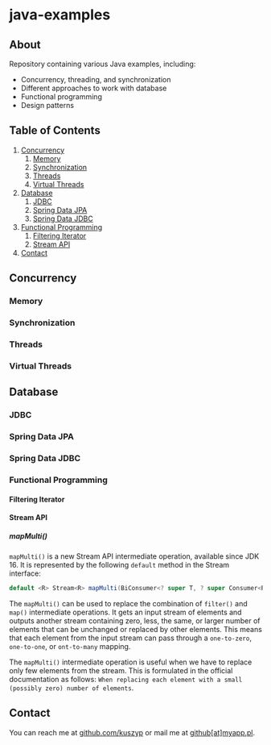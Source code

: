 # java-examples

## About

Repository containing various Java examples, including:

- Concurrency, threading, and synchronization
- Different approaches to work with database
- Functional programming
- Design patterns

## Table of Contents

1. [Concurrency](#concurrency)
    1. [Memory](#memory)
    2. [Synchronization](#synchronization)
    3. [Threads](#threads)
    4. [Virtual Threads](#virtual-threads)
2. [Database](#database)
    1. [JDBC](#jdbc)
    2. [Spring Data JPA](#spring-data-jpa)
    3. [Spring Data JDBC](#spring-data-jdbc)
3. [Functional Programming](#functional-programming)
    1. [Filtering Iterator](#filtering-iterator)
    2. [Stream API](#stream-api)
4. [Contact](#contact)

## Concurrency

### Memory

### Synchronization

### Threads

### Virtual Threads

## Database

### JDBC

### Spring Data JPA

### Spring Data JDBC

### Functional Programming

#### Filtering Iterator

#### Stream API

##### mapMulti()

`mapMulti()` is a new Stream API intermediate operation, available since JDK 16. It is represented by the following
`default` method in the Stream interface:

```java
default <R> Stream<R> mapMulti(BiConsumer<? super T, ? super Consumer<R>> mapper)
```

The `mapMulti()` can be used to replace the combination of `filter()` and `map()` intermediate operations. It gets an
input stream of elements and outputs another stream containing zero, less, the same, or larger number of elements that
can be unchanged or replaced by other elements. This means that each element from the input stream can pass through a
`one-to-zero`, `one-to-one`, or `ont-to-many` mapping.

The `mapMulti()` intermediate operation is useful when we have to replace only few elements from the stream. This is
formulated in the official documentation as follows: `When replacing each element with a small (possibly zero) number of
elements`.

## Contact

You can reach me at [github.com/kuszyp](https://github.com/kuszyp) or mail me at [github[at]myapp.pl](mailto:github@myapp.pl).
